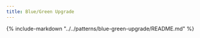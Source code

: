 ```yaml
---
title: Blue/Green Upgrade
---
```


{%
   include-markdown "../../patterns/blue-green-upgrade/README.md"
%}
